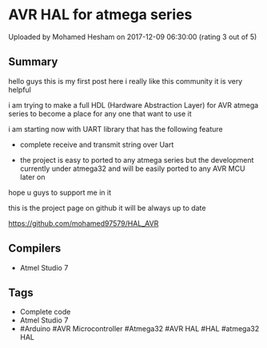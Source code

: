 # AVR HAL for atmega series

Uploaded by Mohamed Hesham on 2017-12-09 06:30:00 (rating 3 out of 5)

## Summary

hello guys this is my first post here i really like this community it is very helpful


i am trying to make a full HDL (Hardware Abstraction Layer) for AVR atmega series to become a place for any one that want to use it 


i am starting now with UART library that has the following feature 


- complete receive and transmit string over Uart


- the project is easy to ported to any atmega series but the development currently under atmega32 and will be easily ported to any AVR MCU later on


hope u guys to support me in it


this is the project page on github it will be always up to date 


<https://github.com/mohamed97579/HAL_AVR>

## Compilers

- Atmel Studio 7

## Tags

- Complete code
- Atmel Studio 7
- #Arduino #AVR Microcontroller #Atmega32 #AVR HAL #HAL #atmega32 HAL
